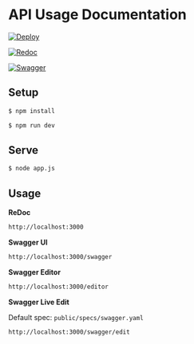 # API Usage Documentation

[![Deploy](https://github.com/mtvbrianking/api-usage-docs/workflows/deploy/badge.svg)](https://github.com/mtvbrianking/api-usage-docs/actions?query=workflow:deploy)

[![Redoc](https://img.shields.io/badge/redoc-docs-success)](https://mtvbrianking.github.io/api-usage-docs)

[![Swagger](https://img.shields.io/badge/swagger-docs-success)](https://mtvbrianking.github.io/api-usage-docs/swagger)

## Setup

```bash
$ npm install
```

```bash
$ npm run dev
```

## Serve

```bash
$ node app.js
```

## Usage

**ReDoc**

```bash
http://localhost:3000
```

**Swagger UI**

```bash
http://localhost:3000/swagger
```

**Swagger Editor**

```bash
http://localhost:3000/editor
```

**Swagger Live Edit**

Default spec: `public/specs/swagger.yaml`

```bash
http://localhost:3000/swagger/edit
```
